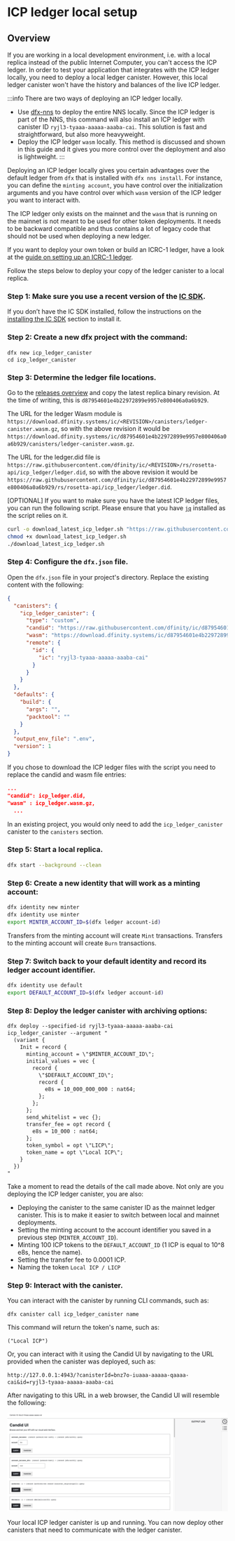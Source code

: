 # ICP ledger local setup

## Overview
If you are working in a local development environment, i.e. with a local replica instead of the public Internet Computer, you can't access the ICP ledger. In order to test your application that integrates with the ICP ledger locally, you need to deploy a local ledger canister. However, this local ledger canister won't have the history and balances of the live ICP ledger. 

:::info
There are two ways of deploying an ICP ledger locally.
- Use [dfx-nns](/docs/current/developer-docs/developer-tools/cli-tools/cli-reference/dfx-nns) to deploy the entire NNS locally. Since the ICP ledger is part of the NNS, this command will also install an ICP ledger with canister ID `ryjl3-tyaaa-aaaaa-aaaba-cai`. This solution is fast and straightforward, but also more heavyweight. 
- Deploy the ICP ledger `wasm` locally. This method is discussed and shown in this guide and it gives you more control over the deployment and also is lightweight.
:::

Deploying an ICP ledger locally gives you certain advantages over the default ledger from `dfx` that is installed with `dfx nns install`. For instance, you can define the `minting account`, you have control over the initialization arguments and you have control over which `wasm` version of the ICP ledger you want to interact with. 

The ICP ledger only exists on the mainnet and the `wasm` that is running on the mainnet is not meant to be used for other token deployments. It needs to be backward compatible and thus contains a lot of legacy code that should not be used when deploying a new ledger.

If you want to deploy your own token or build an ICRC-1 ledger, have a look at the [guide on setting up an ICRC-1 ledger](/docs/developer-docs/integrations/icrc-1/icrc1-ledger-setup.md).

Follow the steps below to deploy your copy of the ledger canister to a local replica.

### Step 1: Make sure you use a recent version of the [IC SDK](/docs/current/developer-docs/getting-started/install/).
If you don’t have the IC SDK installed, follow the instructions on the [installing the IC SDK](/docs/current/developer-docs/getting-started/install/) section to install it.

### Step 2: Create a new dfx project with the command:

```
dfx new icp_ledger_canister
cd icp_ledger_canister
```

### Step 3: Determine the ledger file locations.

Go to the [releases overview](https://dashboard.internetcomputer.org/releases) and copy the latest replica binary revision. At the time of writing, this is `d87954601e4b22972899e9957e800406a0a6b929`.

The URL for the ledger Wasm module is `https://download.dfinity.systems/ic/<REVISION>/canisters/ledger-canister.wasm.gz`, so with the above revision it would be `https://download.dfinity.systems/ic/d87954601e4b22972899e9957e800406a0a6b929/canisters/ledger-canister.wasm.gz`.

The URL for the ledger.did file is `https://raw.githubusercontent.com/dfinity/ic/<REVISION>/rs/rosetta-api/icp_ledger/ledger.did`, so with the above revision it would be `https://raw.githubusercontent.com/dfinity/ic/d87954601e4b22972899e9957e800406a0a6b929/rs/rosetta-api/icp_ledger/ledger.did`.

[OPTIONAL]
If you want to make sure you have the latest ICP ledger files, you can run the following script. Please ensure that you have [`jq`](https://jqlang.github.io/jq/) installed as the script relies on it.
``` sh
curl -o download_latest_icp_ledger.sh "https://raw.githubusercontent.com/dfinity/ic/00a4ab409e6236d4082cee4a47544a2d87b7190d/rs/rosetta-api/scripts/download_latest_icp_ledger.sh"
chmod +x download_latest_icp_ledger.sh
./download_latest_icp_ledger.sh
```

### Step 4: Configure the `dfx.json` file.

Open the `dfx.json` file in your project's directory. Replace the existing content with the following:

``` json
{
  "canisters": {
    "icp_ledger_canister": {
      "type": "custom",
      "candid": "https://raw.githubusercontent.com/dfinity/ic/d87954601e4b22972899e9957e800406a0a6b929/rs/rosetta-api/icp_ledger/ledger.did",
      "wasm": "https://download.dfinity.systems/ic/d87954601e4b22972899e9957e800406a0a6b929/canisters/ledger-canister.wasm.gz",
      "remote": {
        "id": {
          "ic": "ryjl3-tyaaa-aaaaa-aaaba-cai"
        }
      }
    }
  },
  "defaults": {
    "build": {
      "args": "",
      "packtool": ""
    }
  },
  "output_env_file": ".env",
  "version": 1
}
```

If you chose to download the ICP ledger files with the script you need to replace the candid and wasm file entries:

```json
...
"candid": icp_ledger.did,
"wasm" : icp_ledger.wasm.gz,
  ...
```

In an existing project, you would only need to add the `icp_ledger_canister` canister to the `canisters` section.

### Step 5: Start a local replica.

``` sh
dfx start --background --clean
```

### Step 6: Create a new identity that will work as a minting account:

``` sh
dfx identity new minter
dfx identity use minter
export MINTER_ACCOUNT_ID=$(dfx ledger account-id)
```

Transfers from the minting account will create `Mint` transactions. Transfers to the minting account will create `Burn` transactions.

### Step 7: Switch back to your default identity and record its ledger account identifier.

``` sh
dfx identity use default
export DEFAULT_ACCOUNT_ID=$(dfx ledger account-id)
```

### Step 8: Deploy the ledger canister with archiving options:

```
dfx deploy --specified-id ryjl3-tyaaa-aaaaa-aaaba-cai icp_ledger_canister --argument "
  (variant {
    Init = record {
      minting_account = \"$MINTER_ACCOUNT_ID\";
      initial_values = vec {
        record {
          \"$DEFAULT_ACCOUNT_ID\";
          record {
            e8s = 10_000_000_000 : nat64;
          };
        };
      };
      send_whitelist = vec {};
      transfer_fee = opt record {
        e8s = 10_000 : nat64;
      };
      token_symbol = opt \"LICP\";
      token_name = opt \"Local ICP\";
    }
  })
"
```

Take a moment to read the details of the call made above. Not only are you deploying the ICP ledger canister, you are also:
- Deploying the canister to the same canister ID as the mainnet ledger canister. This is to make it easier to switch between local and mainnet deployments.
- Setting the minting account to the account identifier you saved in a previous step (`MINTER_ACCOUNT_ID`).
- Minting 100 ICP tokens to the `DEFAULT_ACCOUNT_ID` (1 ICP is equal to 10^8 e8s, hence the name).
- Setting the transfer fee to 0.0001 ICP.
- Naming the token `Local ICP / LICP`

### Step 9: Interact with the canister.

You can interact with the canister by running CLI commands, such as:

```
dfx canister call icp_ledger_canister name 
```

This command will return the token's name, such as:

```
("Local ICP")
```

Or, you can interact with it using the Candid UI by navigating to the URL provided when the canister was deployed, such as:

```
http://127.0.0.1:4943/?canisterId=bnz7o-iuaaa-aaaaa-qaaaa-cai&id=ryjl3-tyaaa-aaaaa-aaaba-cai
```

After navigating to this URL in a web browser, the Candid UI will resemble the following:

![Candid UI](../_attachments/CandidUI.png)

Your local ICP ledger canister is up and running. You can now deploy other canisters that need to communicate with the ledger canister.
